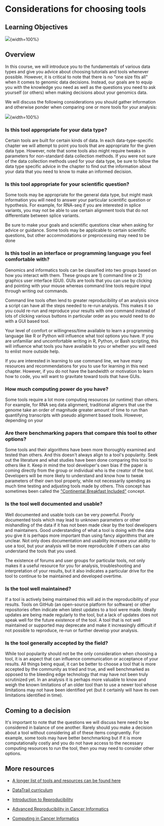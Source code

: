 


# Considerations for choosing tools

## Learning Objectives

![](resources/images/04-considerations-for-choosing_files/figure-docx//1YwxXy2rnUgbx_7B7ENH9wpDX-j6JpJz6lGVzOkjo0qY_g21f6c5d3981_0_0.png){width=100%}

## Overview

In this course, we will introduce you to the fundamentals of various data types and give you advice about choosing tutorials and tools whenever possible. However, it is critical to note that there is no "one size fits all" when it comes to genomic data decisions. Instead, our goals are to equip you with the knowledge you need as well as the questions you need to ask yourself (or others) when making decisions about your genomics data.

We will discuss the following considerations you should gather information and otherwise ponder when comparing one or more tools for your analysis:

![](resources/images/04-considerations-for-choosing_files/figure-docx//1YwxXy2rnUgbx_7B7ENH9wpDX-j6JpJz6lGVzOkjo0qY_g21f6c5d3981_0_5.png){width=100%}

### Is this tool appropriate for your data type?

Certain tools are built for certain kinds of data. In each data-type-specific chapter we will attempt to point you tools that are appropriate for the given data type. However, note that some tools also might require tweaks in parameters for non-standard data collection methods. If you were not sure of the data collection methods used for your data type, be sure to follow the data type specific advice in the chapter to find out the information about your data that you need to know to make an informed decision.  

### Is this tool appropriate for your scientific question?

Some tools may be appropriate for the general data type, but might mask information  you will need to answer your particular scientific question or hypothesis. For example, for RNA-seq if you are interested in splice variants, you may not be able to use certain alignment tools that do not differentiate between splice variants.

Be sure to make your goals and scientific questions clear when asking for advice or guidance. Some tools may be applicable to certain scientific questions, but other accommodations or preprocessing may need to be done

### Is this tool in an interface or programming language you feel comfortable with?

Genomics and informatics tools can be classified into two groups based on how you interact with them. These groups are 1) command line or 2) graphics user interface (GUI). GUIs are tools that you can use by clicking and pointing with your mouse whereas command line tools require input through writing out commands.

Command line tools often lend to greater reproducibility of an analysis since a script can have all the steps needed to re-run analysis. This makes it so you could re-run and reproduce your results with one command instead of lots of clicking various buttons in particular order as you would need to do with a GUI based tool.

Your level of comfort or willingness/time available to learn a programming language like R or Python will influence what tool options you have. If you are unfamiliar and uncomfortable writing in R, Python, or Bash scripting, this will influence what tools you have available to you or whether you will need to enlist more outside help.

If you are interested in learning to use command line, we have many resources and recommendations for you to use for learning in this next chapter. However, if you do not have the bandwidth or motivation to learn how to code, you will want to gravitate toward tools that have GUIs.

### How much computing power do you have?

Some tools require a lot more computing resources (or runtime) than others. For example, for RNA seq data alignment, traditional aligners that use the genome take an order of magnitude greater amount of time to run than quantifying transcripts with pseudo alignment based tools. However, depending on your

### Are there benchmarking papers that compare this tool to other options?

Some tools and their algorithms have been more thoroughly examined and tested than others. And this doesn't always align to a tool's popularity. Seek out the literature and what studies have been done comparing this tool to others like it. Keep in mind the tool developer's own bias if the paper is coming directly from the group or individual who is the creator of the tool. Developers will be more likely to understand and know how to tweak parameters of their own tool properly, while not necessarily spending as much time testing and adjusting tools made by others. This concept has sometimes been called the ["Continental Breakfast Included"](https://www.biorxiv.org/content/10.1101/385534v4) concept.  

### Is the tool well documented and usable?

Well documented and usable tools can be very powerful. Poorly documented tools which may lead to unknown parameters or other mishandling of the data if it has not been made clear by the tool developers and maintainers. Good understanding of what a tool is doing with the data you give it is perhaps more important than using fancy algorithms that are unclear. Not only does documentation and usability increase your ability to use a tool, but your analysis will be more reproducible if others can also understand the tools that you used.

The existence of forums and user groups for particular tools, not only makes it a useful resource for you for analysis, troubleshooting and interpretation of your results, but it also indicates a particular drive for the tool to continue to be maintained and developed overtime.

### Is the tool well maintained?

If a tool is actively being maintained this will aid in the reproducibility of your results. Tools on GitHub (an open-source platform for software) or other repositories often indicate when latest updates to a tool were made. Ideally updates are being made regularly to the tool, but a lack of updates does not speak well for the future existence of the tool. A tool that is not well maintained or supported may deprecate and make it increasingly difficult if not possible to reproduce, re-run or further develop your analysis.

### Is the tool generally accepted by the field?

While tool popularity should not be the only consideration when choosing a tool, it is an aspect that can influence communication or acceptance of your results. All things being equal, it can be better to choose a tool that is more accepted by the community as tried and true, and well benchmarked as opposed to the bleeding edge technology that may have not been truly scrutinized yet. In an analysis it is perhaps more valuable to know and weigh the known limitations of an older tool than to use a newer tool whose limitations may not have been identified yet (but it certainly will have its own limitations identified in time).

## Coming to a decision

It's important to note that the questions we will discuss here need to be considered in balance of one another. Rarely should you make a decision about a tool without considering all of these items congruently. For example, some tools may have better benchmarking but if it is more computationally costly and you do not have access to the necessary computing resources to run the tool, then you may need to consider other options.



## More resources

- [A longer list of tools and resources can be found here](https://hutchdatascience.org/code_review/more_resources.html)

- [DataTrail curriculum](https://datatrail-jhu.github.io/DataTrail/index.html)
- [Introduction to Reproducibility](https://jhudatascience.org/Reproducibility_in_Cancer_Informatics/introduction.html)
- [Advanced Reproducibility in Cancer Informatics](https://jhudatascience.org/Adv_Reproducibility_in_Cancer_Informatics/introduction.html)
- [Computing in Cancer Informatics](https://jhudatascience.org/Computing_for_Cancer_Informatics/)

